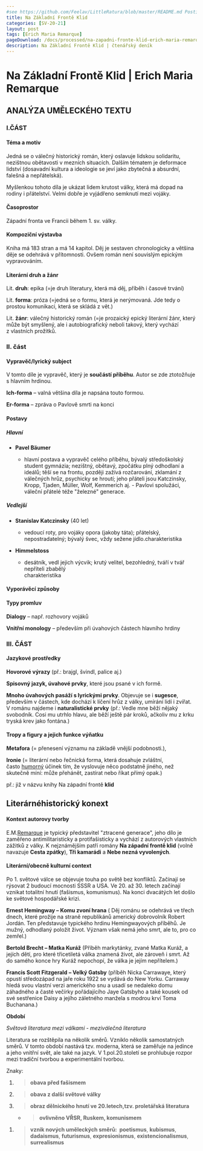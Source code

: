 ```yaml
---
#see https://github.com/Feelav/LittleRatura/blob/master/README.md Posting new books
title: Na Základní Frontě Klid
categories: [SV-20-21]
layout: post
tags: [Erich Maria Remarque]
pageDownload: /docs/processed/na-zapadni-fronte-klid-erich-maria-remarque.docx
description: Na Základní Frontě Klid | čtenářský deník
---
```


# Na Základní Frontě Klid | Erich Maria Remarque

## ANALÝZA UMĚLECKÉHO TEXTU

### I.ČÁST

#### Téma a motiv

Jedná se o válečný historický román, který oslavuje lidskou solidaritu,
nezištnou obětavosti v mezních situacích. Dalším tématem je deformace
lidství (dosavadní kultura a ideologie se jeví jako zbytečná a absurdní,
falešná a nepřátelská).

Myšlenkou tohoto díla je ukázat lidem krutost války, která má dopad na
rodiny i přátelství. Velmi dobře je vyjádřeno semknutí mezi vojáky.

#### Časoprostor

Západní fronta ve Francii během 1. sv. války.

#### Kompoziční výstavba

Kniha má 183 stran a má 14 kapitol. Děj je sestaven chronologicky a
většina děje se odehrává v přítomnosti. Ovšem román není souvislým
epickým vypravováním.

#### Literární druh a žánr

<span class="underline">Lit. **druh**:</span> epika (=je druh
literatury, která má děj, příběh i časové trvání)

<span class="underline">Lit. **forma**:</span> próza (=jedná se o formu,
která je nerýmovaná. Jde tedy o prostou komunikaci, která se skládá
z vět.)

<span class="underline">Lit. **žánr**:</span> válečný historický román
(=je prozaický epický literární žánr, který může být smyšlený, ale i
autobiografický neboli takový, který vychází z vlastních prožitků.

### II. část

#### Vypravěč/lyrický subject

V tomto díle je vypravěč, který je **součástí příběhu**. Autor se zde
ztotožňuje s hlavním hrdinou.

**Ich-forma** – valná většina díla je napsána touto formou.

**Er-forma** – zpráva o Pavlově smrti na konci

#### Postavy

##### Hlavní

  - **Pavel Bäumer** 
    
      - hlavní postava a vypravěč celého příběhu, bývalý středoškolský
        student gymnázia; nezištný, obětavý, zpočátku plný odhodlaní a
        ideálů; těší se na frontu, později zažívá rozčarování, zklamání
        z válečných hrůz, psychicky se hroutí; jeho přáteli jsou
        Katczinsky, Kropp, Tjaden, Müller, Wolf, Kemmerich aj. - Pavlovi
        spolužáci, váleční přátelé téže "železné" generace.

##### Vedlejší

  - **Stanislav Katczinsky** (40 let)
    
      - vedoucí roty, pro vojáky opora (jakoby táta); přátelský,
        nepostradatelný; bývalý švec, vždy sežene jídlo.charakteristika

  - **Himmelstoss**
    
      - desátník, vedl jejich výcvik; krutý velitel, bezohledný, tváří v
        tvář nepříteli zbabělý  
        charakteristika

#### Vyporávěcí způsoby

#### Typy promluv

**Dialogy** – např. rozhovory vojáků

**Vnitřní monology** – především při úvahových částech hlavního hrdiny

### III. ČÁST

#### Jazykové prostředky

**Hovorové výrazy** (př.: brajgl, švindl, palice aj.)

**Spisovný jazyk, úvahové prvky**, které jsou psané v ich formě.

**Mnoho úvahových pasáží s lyrickými prvky**. Objevuje se i **sugesce**,
především v částech, kde dochází k líčení hrůz z války, umírání lidí i
zvířat. V románu najdeme i **naturalistické prvky** (př.: Vedle mne běží
nějaký svobodník. Cosi mu utrhlo hlavu, ale běží ještě pár kroků,
ačkoliv mu z krku tryská krev jako fontána.)

#### Tropy a figury a jejich funkce výňatku

**Metafora** (= přenesení významu na základě vnější podobnosti.),

**Ironie** (= literární nebo řečnická forma, která dosahuje zvláštní,
často [<span class="underline">humorný</span>](https://cs.wikipedia.org/wiki/Humor)
účinek tím, že vyslovuje něco podstatně jiného, než skutečně míní: může
přehánět, zastírat nebo říkat přímý opak.)

př.: již v názvu knihy Na západní frontě **klid**

## Literárnéhistorický konext

#### Kontext autorovy tvorby

E.M.[<span class="underline">Remarque</span>](http://www.cesky-jazyk.cz/zivotopisy/erich-maria-remarque.html) je
typický představitel "ztracené generace", jeho dílo je zaměřeno
antimilitaristicky a protifašisticky a vychází z autorových vlastních
zážitků z války. K nejznámějším patří romány **Na západní frontě
klid** (volně navazuje **Cesta zpátky**), **Tři kamarádi** a **Nebe
nezná vyvolených**.

#### Literární/obecně kulturní context

Po 1. světové válce se objevuje touha po světě bez konfliktů. Začínají
se rýsovat 2 budoucí mocnosti SSSR a USA. Ve 20. až 30. letech začínají
vznikat totalitní hnutí (fašismus, komunismus). Na konci dvacátých let
došlo ke světové hospodářské krizi.

**Ernest Hemingway – Komu zvoní hrana** ( Děj románu se odehrává ve
třech dnech, které prožije na straně republikánů americký dobrovolník
Robert Jordán. Ten představuje typického hrdinu Hemingwayových příběhů.
Je mužný, odhodlaný položit život. Význam však nemá jeho smrt, ale to,
pro co zemřel.)

**Bertold Brecht – Matka Kuráž** (Příběh markytánky, zvané Matka Kuráž,
a jejích dětí, pro které třicetiletá válka znamená život, ale zároveň i
smrt. Až do samého konce hry Kuráž nepochopí, že válka je jejím
nepřítelem.) 

**Francis Scott Fitzgerald** **– Velký Gatsby** (příběh Nicka Carrawaye,
který opustí středozápad na jaře roku 1922 se vydává do New Yorku.
Carraway hledá svou vlastní verzi amerického snu a usadí se nedaleko
domu záhadného a časté večírky pořádajícího Jaye Gatsbyho a také kousek
od své sestřenice Daisy a jejího záletného manžela s modrou krví Toma
Buchanana.)

**Období**

*Světová literatura mezi válkami - meziválečná literatura*

Literatura se rozštěpila na několik směrů. Vzniklo několik samostatných
směrů. V tomto období nastává tzv. moderna, která se zaměřuje na jedince
a jeho vnitřní svět, ale také na jazyk. V 1.pol.20.století se prohlubuje
rozpor mezi tradiční tvorbou a experimentální tvorbou.

<span class="underline">Znaky:</span>

1.  > **obava před fašismem**

2.  > **obava z další světové války**

3.  > **obraz dělnického hnutí ve 20.letech,tzv. proletářská
    > literatura**
    
      - > **ovlivněno VŘSR, Ruskem, komunismem**

<!-- end list -->

1.  > **vznik nových uměleckých směrů:  poetismus**, **kubismus**,
    > **dadaismus**, **futurismus**, **expresionismus**,
    > **existencionalismus**, **surrealismus**
